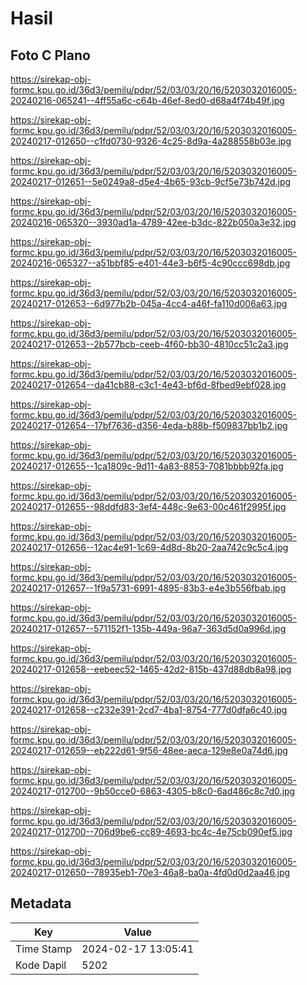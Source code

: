 # Hasil

## Foto C Plano

https://sirekap-obj-formc.kpu.go.id/36d3/pemilu/pdpr/52/03/03/20/16/5203032016005-20240216-065241--4ff55a6c-c64b-46ef-8ed0-d68a4f74b49f.jpg

https://sirekap-obj-formc.kpu.go.id/36d3/pemilu/pdpr/52/03/03/20/16/5203032016005-20240217-012650--c1fd0730-9326-4c25-8d9a-4a288558b03e.jpg

https://sirekap-obj-formc.kpu.go.id/36d3/pemilu/pdpr/52/03/03/20/16/5203032016005-20240217-012651--5e0249a8-d5e4-4b65-93cb-9cf5e73b742d.jpg

https://sirekap-obj-formc.kpu.go.id/36d3/pemilu/pdpr/52/03/03/20/16/5203032016005-20240216-065320--3930ad1a-4789-42ee-b3dc-822b050a3e32.jpg

https://sirekap-obj-formc.kpu.go.id/36d3/pemilu/pdpr/52/03/03/20/16/5203032016005-20240216-065327--a51bbf85-e401-44e3-b6f5-4c90ccc698db.jpg

https://sirekap-obj-formc.kpu.go.id/36d3/pemilu/pdpr/52/03/03/20/16/5203032016005-20240217-012653--6d977b2b-045a-4cc4-a46f-fa110d006a63.jpg

https://sirekap-obj-formc.kpu.go.id/36d3/pemilu/pdpr/52/03/03/20/16/5203032016005-20240217-012653--2b577bcb-ceeb-4f60-bb30-4810cc51c2a3.jpg

https://sirekap-obj-formc.kpu.go.id/36d3/pemilu/pdpr/52/03/03/20/16/5203032016005-20240217-012654--da41cb88-c3c1-4e43-bf6d-8fbed9ebf028.jpg

https://sirekap-obj-formc.kpu.go.id/36d3/pemilu/pdpr/52/03/03/20/16/5203032016005-20240217-012654--17bf7636-d356-4eda-b88b-f509837bb1b2.jpg

https://sirekap-obj-formc.kpu.go.id/36d3/pemilu/pdpr/52/03/03/20/16/5203032016005-20240217-012655--1ca1809c-9d11-4a83-8853-7081bbbb92fa.jpg

https://sirekap-obj-formc.kpu.go.id/36d3/pemilu/pdpr/52/03/03/20/16/5203032016005-20240217-012655--98ddfd83-3ef4-448c-9e63-00c461f2995f.jpg

https://sirekap-obj-formc.kpu.go.id/36d3/pemilu/pdpr/52/03/03/20/16/5203032016005-20240217-012656--12ac4e91-1c69-4d8d-8b20-2aa742c9c5c4.jpg

https://sirekap-obj-formc.kpu.go.id/36d3/pemilu/pdpr/52/03/03/20/16/5203032016005-20240217-012657--1f9a5731-6991-4895-83b3-e4e3b556fbab.jpg

https://sirekap-obj-formc.kpu.go.id/36d3/pemilu/pdpr/52/03/03/20/16/5203032016005-20240217-012657--571152f1-135b-449a-96a7-363d5d0a996d.jpg

https://sirekap-obj-formc.kpu.go.id/36d3/pemilu/pdpr/52/03/03/20/16/5203032016005-20240217-012658--eebeec52-1465-42d2-815b-437d88db8a98.jpg

https://sirekap-obj-formc.kpu.go.id/36d3/pemilu/pdpr/52/03/03/20/16/5203032016005-20240217-012658--c232e391-2cd7-4ba1-8754-777d0dfa6c40.jpg

https://sirekap-obj-formc.kpu.go.id/36d3/pemilu/pdpr/52/03/03/20/16/5203032016005-20240217-012659--eb222d61-9f56-48ee-aeca-129e8e0a74d6.jpg

https://sirekap-obj-formc.kpu.go.id/36d3/pemilu/pdpr/52/03/03/20/16/5203032016005-20240217-012700--9b50cce0-6863-4305-b8c0-6ad486c8c7d0.jpg

https://sirekap-obj-formc.kpu.go.id/36d3/pemilu/pdpr/52/03/03/20/16/5203032016005-20240217-012700--706d9be6-cc89-4693-bc4c-4e75cb090ef5.jpg

https://sirekap-obj-formc.kpu.go.id/36d3/pemilu/pdpr/52/03/03/20/16/5203032016005-20240217-012650--78935eb1-70e3-46a8-ba0a-4fd0d0d2aa46.jpg


## Metadata

| Key        | Value               |
| ---------- | ------------------- |
| Time Stamp | 2024-02-17 13:05:41 |
| Kode Dapil | 5202                |




